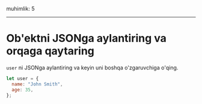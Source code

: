 muhimlik: 5

---

# Ob'ektni JSONga aylantiring va orqaga qaytaring

`user` ni JSONga aylantiring va keyin uni boshqa o'zgaruvchiga o'qing.

```js
let user = {
  name: "John Smith",
  age: 35,
};
```

